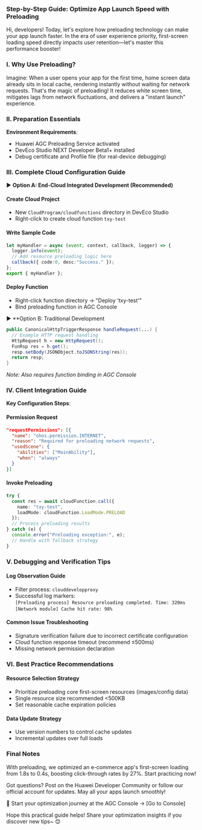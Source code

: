 ### Step-by-Step Guide: Optimize App Launch Speed with Preloading  

Hi, developers! Today, let's explore how preloading technology can make your app launch faster. In the era of user experience priority, first-screen loading speed directly impacts user retention—let's master this performance booster!  


### I. Why Use Preloading?  
Imagine: When a user opens your app for the first time, home screen data already sits in local cache, rendering instantly without waiting for network requests. That's the magic of preloading! It reduces white screen time, mitigates lags from network fluctuations, and delivers a "instant launch" experience.  


### II. Preparation Essentials  
**Environment Requirements**:  
- Huawei AGC Preloading Service activated  
- DevEco Studio NEXT Developer Beta1+ installed  
- Debug certificate and Profile file (for real-device debugging)  


### III. Complete Cloud Configuration Guide  
▶ **Option A: End-Cloud Integrated Development (Recommended)**  
#### Create Cloud Project  
- New `CloudProgram/cloudfunctions` directory in DevEco Studio  
- Right-click to create cloud function `txy-test`  

#### Write Sample Code  
```typescript  
let myHandler = async (event, context, callback, logger) => {  
  logger.info(event);  
  // Add resource preloading logic here  
  callback({ code:0, desc:"Success." });  
};  
export { myHandler };  
```  

#### Deploy Function  
- Right-click function directory → "Deploy 'txy-test'"  
- Bind preloading function in AGC Console  

▶ **Option B: Traditional Development  
```java  
public CanonicalHttpTriggerResponse handleRequest(...) {  
  // Example HTTP request handling  
  HttpRequest h = new HttpRequest();  
  FunRsp res = h.get();  
  resp.setBody(JSONObject.toJSONString(res));  
  return resp;  
}  
```  
*Note: Also requires function binding in AGC Console*  


### IV. Client Integration Guide  
**Key Configuration Steps**:  
#### Permission Request  
```json  
"requestPermissions": [{  
  "name": "ohos.permission.INTERNET",  
  "reason": "Required for preloading network requests",  
  "usedScene": {  
    "abilities": ["MainAbility"],  
    "when": "always"  
  }  
}]  
```  

#### Invoke Preloading  
```typescript  
try {  
  const res = await cloudFunction.call({  
    name: "txy-test",  
    loadMode: cloudFunction.LoadMode.PRELOAD  
  });  
  // Process preloading results  
} catch (e) {  
  console.error("Preloading exception:", e);  
  // Handle with fallback strategy  
}  
```  


### V. Debugging and Verification Tips  
#### Log Observation Guide  
- Filter process: `clouddevelopproxy`  
- Successful log markers:  
  `[Preloading process] Resource preloading completed. Time: 320ms`  
  `[Network module] Cache hit rate: 98%`  

#### Common Issue Troubleshooting  
- Signature verification failure due to incorrect certificate configuration  
- Cloud function response timeout (recommend ≤500ms)  
- Missing network permission declaration  


### VI. Best Practice Recommendations  
#### Resource Selection Strategy  
- Prioritize preloading core first-screen resources (images/config data)  
- Single resource size recommended <500KB  
- Set reasonable cache expiration policies  

#### Data Update Strategy  
- Use version numbers to control cache updates  
- Incremental updates over full loads  


### Final Notes  
With preloading, we optimized an e-commerce app's first-screen loading from 1.8s to 0.4s, boosting click-through rates by 27%. Start practicing now!  

Got questions? Post on the Huawei Developer Community or follow our official account for updates. May all your apps launch smoothly!  

🚀 Start your optimization journey at the AGC Console → [Go to Console]  

Hope this practical guide helps! Share your optimization insights if you discover new tips~ 😊
